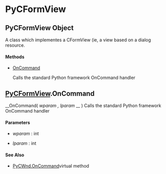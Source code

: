 # PyCFormView

## PyCFormView Object

A class which implementes a CFormView (ie, a view based on a dialog resource.

#### Methods


  - [OnCommand](PyCFormView.md#pycformviewoncommand)

    Calls the standard Python framework OnCommand handler&nbsp;


## [PyCFormView](#pycformview).OnCommand

 __OnCommand( *wparam*  *, lparam* __ )
Calls the standard Python framework OnCommand handler

#### Parameters


  -  *wparam* : int

    

  -  *lparam* : int

    

#### See Also


  - [PyCWnd.OnCommand](PyCWnd.md#pycwndoncommand_virtual)virtual method
